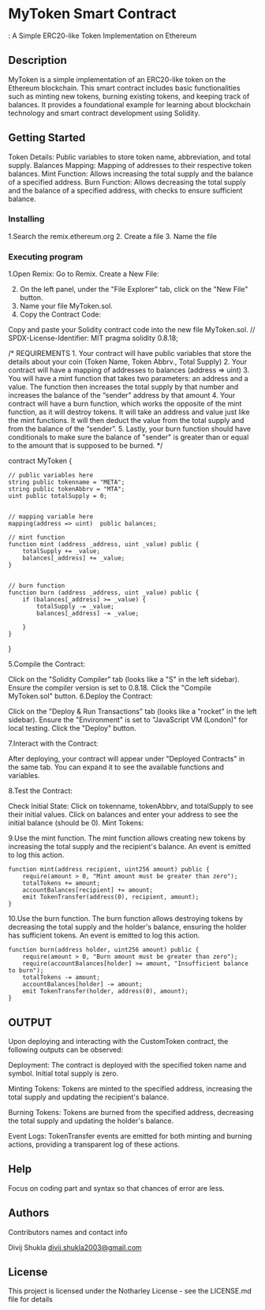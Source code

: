 # MyToken Smart Contract
: A Simple ERC20-like Token Implementation on Ethereum


## Description

MyToken is a simple implementation of an ERC20-like token on the Ethereum blockchain. This smart contract includes basic functionalities such as minting new tokens, burning existing tokens, and keeping track of balances. It provides a foundational example for learning about blockchain technology and smart contract development using Solidity.

## Getting Started

Token Details: Public variables to store token name, abbreviation, and total supply.
Balances Mapping: Mapping of addresses to their respective token balances.
Mint Function: Allows increasing the total supply and the balance of a specified address.
Burn Function: Allows decreasing the total supply and the balance of a specified address, with checks to ensure sufficient balance.

### Installing
1.Search the remix.ethereum.org
2. Create a file 
3. Name the file


### Executing program

1.Open Remix:
Go to Remix.
Create a New File:

2. On the left panel, under the "File Explorer" tab, click on the "New File" button.
3. Name your file MyToken.sol.
4. Copy the Contract Code:

Copy and paste your Solidity contract code into the new file MyToken.sol.
// SPDX-License-Identifier: MIT
pragma solidity 0.8.18;

/*
       REQUIREMENTS
    1. Your contract will have public variables that store the details about your coin (Token Name, Token Abbrv., Total Supply)
    2. Your contract will have a mapping of addresses to balances (address => uint)
    3. You will have a mint function that takes two parameters: an address and a value. 
       The function then increases the total supply by that number and increases the balance 
       of the “sender” address by that amount
    4. Your contract will have a burn function, which works the opposite of the mint function, as it will destroy tokens. 
       It will take an address and value just like the mint functions. It will then deduct the value from the total supply 
       and from the balance of the “sender”.
    5. Lastly, your burn function should have conditionals to make sure the balance of "sender" is greater than or equal 
       to the amount that is supposed to be burned.
*/

contract MyToken {

    // public variables here
    string public tokenname = "META";
    string public tokenAbbrv = "MTA";
    uint public totalSupply = 0;


    // mapping variable here
    mapping(address => uint)  public balances;

    // mint function
    function mint (address _address, uint _value) public {
        totalSupply += _value;
        balances[_address] += _value;
    }


    // burn function
    function burn (address _address, uint _value) public {
        if (balances[_address] >= _value) {
            totalSupply -= _value;
            balances[_address] -= _value;

        }
    }

}

5.Compile the Contract:

Click on the "Solidity Compiler" tab (looks like a "S" in the left sidebar).
Ensure the compiler version is set to 0.8.18.
Click the "Compile MyToken.sol" button.
6.Deploy the Contract:

Click on the "Deploy & Run Transactions" tab (looks like a "rocket" in the left sidebar).
Ensure the "Environment" is set to "JavaScript VM (London)" for local testing.
Click the "Deploy" button.

7.Interact with the Contract:

After deploying, your contract will appear under "Deployed Contracts" in the same tab.
You can expand it to see the available functions and variables.

8.Test the Contract:

Check Initial State:
Click on tokenname, tokenAbbrv, and totalSupply to see their initial values.
Click on balances and enter your address to see the initial balance (should be 0).
Mint Tokens:

9.Use the mint function.
The mint function allows creating new tokens by increasing the total supply and the recipient's balance. An event is emitted to log this action.
   
    function mint(address recipient, uint256 amount) public {
        require(amount > 0, "Mint amount must be greater than zero");
        totalTokens += amount;
        accountBalances[recipient] += amount;
        emit TokenTransfer(address(0), recipient, amount);
    }

10.Use the burn function.
The burn function allows destroying tokens by decreasing the total supply and the holder's balance, ensuring the holder has sufficient tokens. An event is emitted to log this action.
    
    function burn(address holder, uint256 amount) public {
        require(amount > 0, "Burn amount must be greater than zero");
        require(accountBalances[holder] >= amount, "Insufficient balance to burn");
        totalTokens -= amount;
        accountBalances[holder] -= amount;
        emit TokenTransfer(holder, address(0), amount);
    }


## OUTPUT

Upon deploying and interacting with the CustomToken contract, the following outputs can be observed:

Deployment: The contract is deployed with the specified token name and symbol. Initial total supply is zero.

Minting Tokens: Tokens are minted to the specified address, increasing the total supply and updating the recipient's balance.

Burning Tokens: Tokens are burned from the specified address, decreasing the total supply and updating the holder's balance.

Event Logs: TokenTransfer events are emitted for both minting and burning actions, providing a transparent log of these actions.

## Help

Focus on coding part and syntax so that chances of error are less.

## Authors

Contributors names and contact info

Divij Shukla
divij.shukla2003@gmail.com

## License

This project is licensed under the Notharley License - see the LICENSE.md file for details
